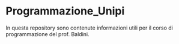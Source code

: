# Programmazione_Unipi
In questa repository sono contenute informazioni utili per il corso di programmazione del prof. Baldini.

